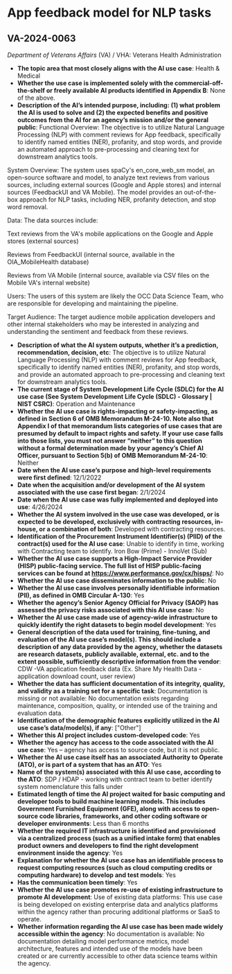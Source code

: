 # App feedback model for NLP tasks
## VA-2024-0063
_Department of Veterans Affairs_ (VA) / VHA: Veterans Health Administration


+ **The topic area that most closely aligns with the AI use case**: Health & Medical
+ **Whether the use case is implemented solely with the commercial-off-the-shelf or freely available AI products identified in Appendix B**: None of the above.
+ **Description of the AI’s intended purpose, including: (1) what problem the AI is used to solve and (2) the expected benefits and positive outcomes from the AI for an agency’s mission and/or the general public**: Functional Overview: The objective is to utilize Natural Language Processing (NLP) with comment reviews for App feedback, specifically to identify named entities (NER), profanity, and stop words, and provide an automated approach to pre-processing and cleaning text for downstream analytics tools.
 
System Overview: The system uses spaCy's en_core_web_sm model, an open-source software and model, to analyze text reviews from various sources, including external sources (Google and Apple stores) and internal sources (FeedbackUI and VA Mobile). The model provides an out-of-the-box approach for NLP tasks, including NER, profanity detection, and stop word removal.
 
Data: The data sources include:
 
Text reviews from the VA's mobile applications on the Google and Apple stores (external sources)

Reviews from FeedbackUI (internal source, available in the OIA_MobileHealth database)

Reviews from VA Mobile (internal source, available via CSV files on the Mobile VA's internal website)

Users: The users of this system are likely the OCC Data Science Team, who are responsible for developing and maintaining the pipeline.
 
Target Audience: The target audience mobile application developers and other internal stakeholders who may be interested in analyzing and understanding the sentiment and feedback from these reviews.
+ **Description of what the AI system outputs, whether it’s a prediction, recommendation, decision, etc**: The objective is to utilize Natural Language Processing (NLP) with comment reviews for App feedback, specifically to identify named entities (NER), profanity, and stop words, and provide an automated approach to pre-processing and cleaning text for downstream analytics tools.
+ **The current stage of System Development Life Cycle (SDLC) for the AI use case (See System Development Life Cycle (SDLC) - Glossary | NIST CSRC)**: Operation and Maintenance
+ **Whether the AI use case is rights-impacting or safety-impacting, as defined in Section 6 of OMB Memorandum M-24-10. Note also that Appendix I of that memorandum lists categories of use cases that are presumed by default to impact rights and safety. If your use case falls into those lists, you must not answer “neither” to this question without a formal determination made by your agency’s Chief AI Officer, pursuant to Section 5(b) of OMB Memorandum M-24-10**: Neither
+ **Date when the AI use case’s purpose and high-level requirements were first defined**: 12/1/2022
+ **Date when the acquisition and/or development of the AI system associated with the use case first began**: 2/1/2024
+ **Date when the AI use case was fully implemented and deployed into use**: 4/26/2024
+ **Whether the AI system involved in the use case was developed, or is expected to be developed, exclusively with contracting resources, in-house, or a combination of both**: Developed with contracting resources.
+ **Identification of the Procurement Instrument Identifier(s) (PIID) of the contract(s) used for the AI use case**: Unable to identify in time, working with Contracting team to identify. Iron Bow (Prime) - InnoVet (Sub)
+ **Whether the AI use case supports a High-Impact Service Provider (HISP) public-facing service. The full list of HISP public-facing services can be found at https://www.performance.gov/cx/hisps/**: No
+ **Whether the AI use case disseminates information to the public**: No
+ **Whether the AI use case involves personally identifiable information (PII), as defined in OMB Circular A-130**: Yes
+ **Whether the agency’s Senior Agency Official for Privacy (SAOP) has assessed the privacy risks associated with this AI use case**: No
+ **Whether the AI use case made use of agency-wide infrastructure to quickly identify the right datasets to begin model development**: Yes
+ **General description of the data used for training, fine-tuning, and evaluation of the AI use case’s model(s). This should include a description of any data provided by the agency, whether the datasets are research datasets, publicly available, external, etc. and to the extent possible, sufficiently descriptive information from the vendor**: CDW -VA application feedback data (Ex. Share My Health Data - application download count, user review)
+ **Whether the data has sufficient documentation of its integrity, quality, and validity as a training set for a specific task**: Documentation is missing or not available: No documentation exists regarding maintenance, composition, quality, or intended use of the training and evaluation data.
+ **Identification of the demographic features explicitly utilized in the AI use case’s data/model(s), if any**: ["Other"]
+ **Whether this AI project includes custom-developed code**: Yes
+ **Whether the agency has access to the code associated with the AI use case**: Yes – agency has access to source code, but it is not public.
+ **Whether the AI use case itself has an associated Authority to Operate (ATO), or is part of a system that has an ATO**: Yes
+ **Name of the system(s) associated with this AI use case, according to the ATO**: SDP / HDAP - working with contract team to better identify system nomenclature this falls under
+ **Estimated length of time the AI project waited for basic computing and developer tools to build machine learning models. This includes Government Furnished Equipment (GFE), along with access to open-source code libraries, frameworks, and other coding software or developer environments**: Less than 6 months
+ **Whether the required IT infrastructure is identified and provisioned via a centralized process (such as a unified intake form) that enables product owners and developers to find the right development environment inside the agency**: Yes
+ **Explanation for whether the AI use case has an identifiable process to request computing resources (such as cloud computing credits or computing hardware) to develop and test models**: Yes
+ **Has the communication been timely**: Yes
+ **Whether the AI use case promotes re-use of existing infrastructure to promote AI development**: Use of existing data platforms: This use case is being developed on existing enterprise data and analytics platforms within the agency rather than procuring additional platforms or SaaS to operate.
+ **Whether information regarding the AI use case has been made widely accessible within the agency**: No documentation is available: No documentation detailing model performance metrics, model architecture, features and intended use of the models have been created or are currently accessible to other data science teams within the agency.